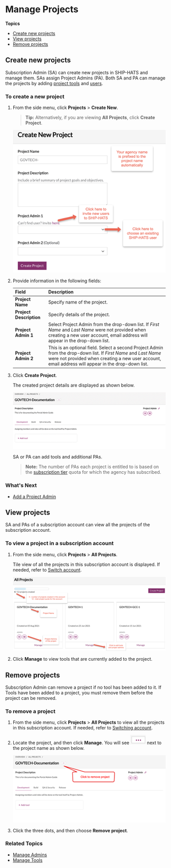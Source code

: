 # Manage Projects

**Topics**
- [Create new projects](#create-new-projects)
- [View projects](#view-projects)
- [Remove projects](#remove-projects)

## Create new projects

Subscription Admin (SA) can create new projects in SHIP-HATS and manage them. SAs assign Project Admins (PA). Both SA and PA can manage the projects by adding [project tools](manage-tools) and [users](manage-users).

### To create a new project

1. From the side menu, click **Projects** > **Create New**.  

    >**Tip:** Alternatively, if you are viewing **All Projects**, click **Create Project**.  

    <kbd>![Create New Project](create-new-project.png ':size=100%')</kbd>

1. Provide information in the following fields:

    |Field|Description|
    |---|---|
    |**Project Name**| Specify name of the project. 
    |**Project Description**| Specify details of the project. 
    |**Project Admin 1**| Select Project Admin from the drop-down list. If *First Name* and *Last Name* were not provided when creating a new user account, email address will appear in the drop-down list.
    |**Project Admin 2**| This is an optional field. Select a second Project Admin from the drop-down list. If *First Name* and *Last Name* were not provided when creating a new user account, email address will appear in the drop-down list. 
1. Click **Create Project**.  
    
    The created project details are displayed as shown below.

    <kbd>![Newly Created Project](newly-created-project.png ':size=100%')</kbd>

    SA or PA can add tools and additional PAs. 
    
    > **Note:** The number of PAs each project is entitled to is based on the [subscription tier](https://www.developer.tech.gov.sg/products/categories/devops/ship-hats/subscription) quota for which the agency has subscribed.

### What's Next 
- [Add a Project Admin](manage-admins)

## View projects

SA and PAs of a subscription account can view all the projects of the subscription account.

### To view a project in a subscription account

1. From the side menu, click **Projects** > **All Projects**.

    Tile view of all the projects in this subscription account is displayed. If needed, refer to [Switch account](manage-account).

    <kbd>![View All Projects](view-all-projects-tile-view.png ':size=100%')</kbd>

1. Click **Manage** to view tools that are currently added to the project.

## Remove projects

Subscription Admin can remove a project if no tool has been added to it. If Tools have been added to a project, you must remove them before the project can be removed.

### To remove a project

1. From the side menu, click **Projects** > **All Projects** to view all the projects in this subscription account. If needed, refer to [Switching account](manage-account).
1. Locate the project, and then click **Manage**. You will see ![Remove Project Icon](remove-project-icon.png) next to the project name as shown below.

    <kbd>![Remove Projects](remove-project.png ':size=100%')</kbd>

1. Click the three dots, and then choose **Remove project**.

### Related Topics
- [Manage Admins](manage-admins)
- [Manage Tools](manage-tools)
